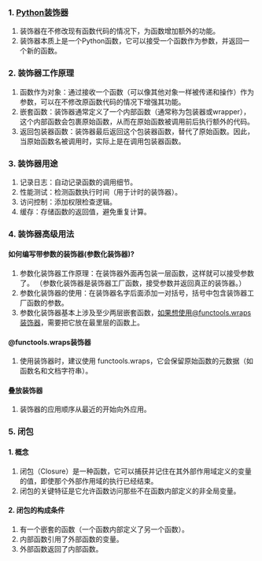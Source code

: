 ### 1. [Python装饰器](https://www.runoob.com/w3cnote/python-func-decorators.html)
1. 装饰器在不修改现有函数代码的情况下，为函数增加额外的功能。
2. 装饰器本质上是一个Python函数，它可以接受一个函数作为参数，并返回一个新的函数。
### 2. 装饰器工作原理
1. 函数作为对象：通过接收一个函数（可以像其他对象一样被传递和操作）作为参数，可以在不修改原函数代码的情况下增强其功能。
2. 嵌套函数：装饰器通常定义了一个内部函数（通常称为包装器或wrapper），这个内部函数会包裹原始函数，从而在原始函数被调用前后执行额外的代码。
3. 返回包装器函数：装饰器最后返回这个包装器函数，替代了原始函数。因此，当原始函数名被调用时，实际上是在调用包装器函数。
### 3. 装饰器用途
1. 记录日志：自动记录函数的调用细节。
2. 性能测试：检测函数执行时间（用于计时的装饰器）。
3. 访问控制：添加权限检查逻辑。
4. 缓存：存储函数的返回值，避免重复计算。
### 4. 装饰器高级用法
#### 如何编写带参数的装饰器(参数化装饰器)?
1. 参数化装饰器工作原理：在装饰器外面再包装一层函数，这样就可以接受参数了。
（参数化装饰器是装饰器工厂函数，接受参数并返回真正的装饰器。）
2. 参数化装饰器的使用：在装饰器名字后面添加一对括号，括号中包含装饰器工厂函数的参数。
3. 参数化装饰器基本上涉及至少两层嵌套函数，如果想使用@functools.wraps装饰器，需要把它放在最里层的函数上。
#### @functools.wraps装饰器
1. 使用装饰器时，建议使用 functools.wraps，它会保留原始函数的元数据（如函数名和文档字符串）。
#### 叠放装饰器
1. 装饰器的应用顺序从最近的开始向外应用。
### 5. 闭包
#### 1. 概念
1. 闭包（Closure）是一种函数，它可以捕获并记住在其外部作用域定义的变量的值，即使那个外部作用域的执行已经结束。
2. 闭包的关键特征是它允许函数访问那些不在函数内部定义的非全局变量。
#### 2. 闭包的构成条件
1. 有一个嵌套的函数（一个函数内部定义了另一个函数）。
2. 内部函数引用了外部函数的变量。
3. 外部函数返回了内部函数。
